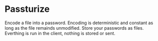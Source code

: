 # Passturize

Encode a file into a password.
Encoding is deterministic and constant as long as the file remainds unmodified.
Store your passwords as files.
Everthing is run in the client, nothing is stored or sent.

